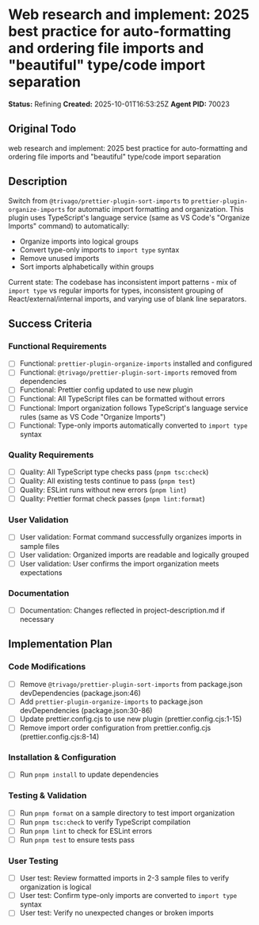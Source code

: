 # Web research and implement: 2025 best practice for auto-formatting and ordering file imports and "beautiful" type/code import separation

**Status:** Refining
**Created:** 2025-10-01T16:53:25Z
**Agent PID:** 70023

## Original Todo

web research and implement: 2025 best practice for auto-formatting and ordering file imports and "beautiful" type/code import separation

## Description

Switch from `@trivago/prettier-plugin-sort-imports` to `prettier-plugin-organize-imports` for automatic import formatting and organization. This plugin uses TypeScript's language service (same as VS Code's "Organize Imports" command) to automatically:

- Organize imports into logical groups
- Convert type-only imports to `import type` syntax
- Remove unused imports
- Sort imports alphabetically within groups

Current state: The codebase has inconsistent import patterns - mix of `import type` vs regular imports for types, inconsistent grouping of React/external/internal imports, and varying use of blank line separators.

## Success Criteria

### Functional Requirements

- [ ] Functional: `prettier-plugin-organize-imports` installed and configured
- [ ] Functional: `@trivago/prettier-plugin-sort-imports` removed from dependencies
- [ ] Functional: Prettier config updated to use new plugin
- [ ] Functional: All TypeScript files can be formatted without errors
- [ ] Functional: Import organization follows TypeScript's language service rules (same as VS Code "Organize Imports")
- [ ] Functional: Type-only imports automatically converted to `import type` syntax

### Quality Requirements

- [ ] Quality: All TypeScript type checks pass (`pnpm tsc:check`)
- [ ] Quality: All existing tests continue to pass (`pnpm test`)
- [ ] Quality: ESLint runs without new errors (`pnpm lint`)
- [ ] Quality: Prettier format check passes (`pnpm lint:format`)

### User Validation

- [ ] User validation: Format command successfully organizes imports in sample files
- [ ] User validation: Organized imports are readable and logically grouped
- [ ] User validation: User confirms the import organization meets expectations

### Documentation

- [ ] Documentation: Changes reflected in project-description.md if necessary

## Implementation Plan

### Code Modifications

- [ ] Remove `@trivago/prettier-plugin-sort-imports` from package.json devDependencies (package.json:46)
- [ ] Add `prettier-plugin-organize-imports` to package.json devDependencies (package.json:30-86)
- [ ] Update prettier.config.cjs to use new plugin (prettier.config.cjs:1-15)
- [ ] Remove import order configuration from prettier.config.cjs (prettier.config.cjs:8-14)

### Installation & Configuration

- [ ] Run `pnpm install` to update dependencies

### Testing & Validation

- [ ] Run `pnpm format` on a sample directory to test import organization
- [ ] Run `pnpm tsc:check` to verify TypeScript compilation
- [ ] Run `pnpm lint` to check for ESLint errors
- [ ] Run `pnpm test` to ensure tests pass

### User Testing

- [ ] User test: Review formatted imports in 2-3 sample files to verify organization is logical
- [ ] User test: Confirm type-only imports are converted to `import type` syntax
- [ ] User test: Verify no unexpected changes or broken imports

